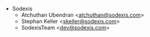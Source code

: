 - Sodexis
  - Atchuthan Ubendran \<<atchuthan@sodexis.com>\>
  - Stephan Keller \<<skeller@sodexis.com>\>
  - SodexisTeam \<<dev@sodexis.com>\>
